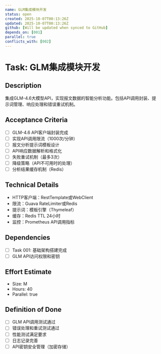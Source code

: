 ```yaml
---
name: GLM集成模块开发
status: open
created: 2025-10-07T00:13:26Z
updated: 2025-10-07T00:13:26Z
github: [Will be updated when synced to GitHub]
depends_on: [001]
parallel: true
conflicts_with: [002]
---
```


# Task: GLM集成模块开发

## Description
集成GLM-4.6大模型API，实现报文数据的智能分析功能。包括API调用封装、提示词管理、响应处理和错误重试机制。

## Acceptance Criteria
- [ ] GLM-4.6 API客户端封装完成
- [ ] 实现API调用限流（1000次/分钟）
- [ ] 报文分析提示词模板设计
- [ ] API响应数据解析和格式化
- [ ] 失败重试机制（最多3次）
- [ ] 降级策略（API不可用时的处理）
- [ ] 分析结果缓存机制（Redis）

## Technical Details
- HTTP客户端：RestTemplate或WebClient
- 限流：Guava RateLimiter或Redis
- 提示词：模板引擎（Thymeleaf）
- 缓存：Redis TTL 24小时
- 监控：Prometheus API调用指标

## Dependencies
- [ ] Task 001: 基础架构搭建完成
- [ ] GLM API访问权限和密钥

## Effort Estimate
- Size: M
- Hours: 40
- Parallel: true

## Definition of Done
- [ ] GLM API调用测试通过
- [ ] 错误处理和重试测试通过
- [ ] 性能测试满足要求
- [ ] 日志记录完善
- [ ] API密钥安全管理（加密存储）